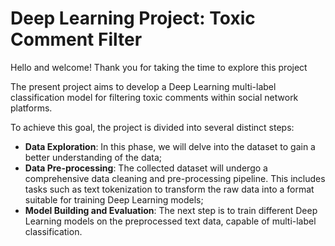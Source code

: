 # Deep Learning Project: Toxic Comment Filter

Hello and welcome! Thank you for taking the time to explore this project

The present project aims to develop a Deep Learning multi-label classification model for filtering toxic comments within social network platforms.

To achieve this goal, the project is divided into several distinct steps:

* **Data Exploration**: In this phase, we will delve into the dataset to gain a better understanding of the data;
* **Data Pre-processing**: The collected dataset will undergo a comprehensive data cleaning and pre-processing pipeline. This includes tasks such as text tokenization to transform the raw data into a format suitable for training Deep Learning models;
* **Model Building and Evaluation**: The next step is to train different Deep Learning models on the preprocessed text data, capable of multi-label classification.
